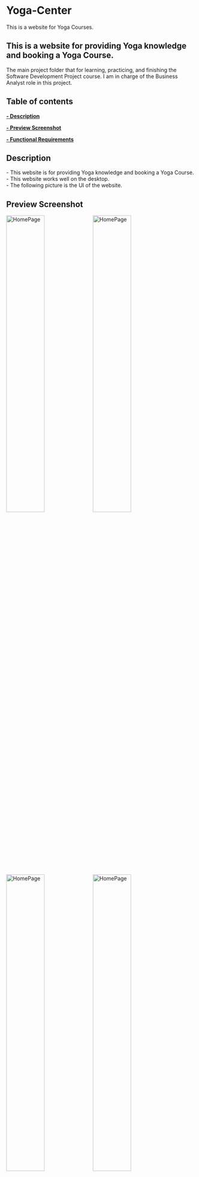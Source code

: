 # Yoga-Center
This is a website for Yoga Courses.
<h2>This is a website for providing Yoga knowledge and booking a Yoga Course.</h2>
The main project folder that for learning, practicing, and finishing the Software Development Project course. I am in charge of the Business Analyst role in this project.
<h2>Table of contents</h2>
<p style="font-weight: bold"><a href="#description">- Description</a></p>
<p style="font-weight: bold"><a href="#preview-screenshot">- Preview Screenshot</a></p>
<p style="font-weight: bold"><a href="#functional-requirements">- Functional Requirements</a></p>
<h2>Description</h2>
- This website is for providing Yoga knowledge and booking a Yoga Course. 
<br>
- This website works well on the desktop.
<br>
- The following picture is the UI of the website.
<h2>Preview Screenshot</h2>
<div class="image-container">
  <img src="https://user-images.githubusercontent.com/112839830/258164526-69cc6af6-0364-4487-b24d-0e07e055411a.png" width="45%" style="max-width=100%;"     
   alt="HomePage"></img>
  <img src="https://user-images.githubusercontent.com/112839830/258164522-1da9ff87-c031-4a98-b869-2357398c9053.png" width="45%" style="max-width=100%;" 
   alt="HomePage"></img>
  <img src="https://user-images.githubusercontent.com/112839830/258164518-88735a79-a744-4644-9ebb-4e7abfccebfa.png" width="45%" style="max-width=100%;" 
   alt="HomePage"></img>
  <img src="https://user-images.githubusercontent.com/112839830/258164500-a1aa311f-4508-45a3-b16e-d0f384462adb.png" width="45%" style="max-width=100%;" 
   alt="HomePage"></img>
  <img src="https://user-images.githubusercontent.com/112839830/258164481-dfcff4eb-efcb-463a-9d1b-ecedfc72200d.png" width="45%" style="max-width=100%;" 
   alt="HomePage"></img>
  <img src="https://user-images.githubusercontent.com/112839830/258164493-b5750ac5-f401-48cd-8f37-45e3f1bdfd21.png" width="45%" style="max-width=100%;" 
   alt="HomePage"></img>
  <img src="https://user-images.githubusercontent.com/112839830/258164510-07992f5f-7fba-43de-8786-6a9813f9dcd0.png" width="45%" style="max-width=100%;" 
   alt="HomePage"></img>
  <img src="https://user-images.githubusercontent.com/112839830/258167905-b5f6ff1f-e8a9-450a-9544-bc4f08ce4d09.png" width="45%" style="max-width=100%;" 
   alt="HomePage"></img>
  <img src="https://user-images.githubusercontent.com/112839830/258167920-a2a1f308-ed39-46c3-8d65-1a218cf0a5dc.png" width="45%" style="max-width=100%;" 
   alt="HomePage"></img>
  <img src="https://user-images.githubusercontent.com/112839830/258164515-f51aeb75-fe64-4540-a34b-af6a85089fcf.png" width="45%" style="max-width=100%;" 
   alt="HomePage"></img>
  <img src="https://user-images.githubusercontent.com/112839830/258164505-c884bd86-3305-409d-a076-2a497a6bfef9.png" width="45%" style="max-width=100%;" 
   alt="HomePage"></img>
</div>
<h2>Functional Requirements</h2>
<h4>1. Guest</h4>
<li>View all courses</li>
<li>Search courses (by the trainer, by price)</li>
<h4>2. Trainee</h4>
<li>Log in/ Log out</li>
<li>Sign up</li>
<li>Book class</li>
<li>View/ Request for changing class</li>
<li>Add/ Update profile</li>
<li>Give feedback</li>
<h4>3. Trainer</h4>
<li>Log in/ Log out</li>
<li>View class schedule</li>
<li>Add/ Update profile</li>
<li>Check Attendance</li>
<h4>4. Staff</h4>
<li>Log in/ Log out</li>
<li>CRUD Trainer, Trainee, Course, Class, Timetable, Feedback, Blog</li>
<h4>5. Admin</h4>
<li>Log in/ Log out</li>
<li>CRUD Staff</li>
